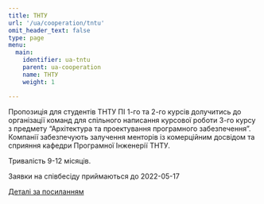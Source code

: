 ```yaml
---
title: ТНТУ
url: '/ua/cooperation/tntu'
omit_header_text: false
type: page
menu:
  main:
    identifier: ua-tntu
    parent: ua-cooperation
    name: ТНТУ
    weight: 1

---
```


Пропозиція для студентів ТНТУ ПІ 1-го та 2-го курсів долучитись до організації команд для спільного написання курсової 
роботи 3-го курсу з предмету “Архітектура та проектування програмного забезпечення”. Компанії забезпечують залучення 
менторів із комерційним досвідом та сприяння кафедри Програмної Інженерії ТНТУ.

Тривалість 9-12 місяців.

Заявки на співбесіду приймаються до 2022-05-17

[Деталі за посиланням](https://bit.ly/3gOo2fe)
